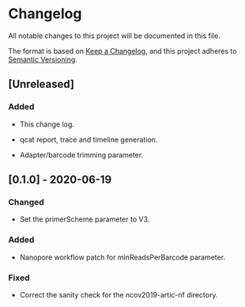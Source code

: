 # Changelog
All notable changes to this project will be documented in this file.

The format is based on [Keep a Changelog](https://keepachangelog.com/en/1.0.0/),
and this project adheres to [Semantic Versioning](https://semver.org/spec/v2.0.0.html).

## [Unreleased]

### Added

- This change log.

- qcat report, trace and timeline generation.

- Adapter/barcode trimming parameter.

## [0.1.0] - 2020-06-19

### Changed

- Set the primerScheme parameter to V3.

### Added

- Nanopore workflow patch for minReadsPerBarcode parameter.

### Fixed

- Correct the sanity check for the ncov2019-artic-nf directory.
